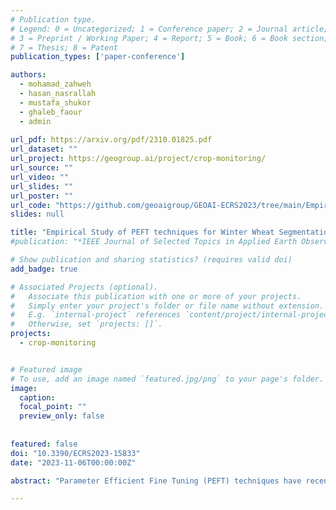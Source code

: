 ```yaml
---
# Publication type.
# Legend: 0 = Uncategorized; 1 = Conference paper; 2 = Journal article;
# 3 = Preprint / Working Paper; 4 = Report; 5 = Book; 6 = Book section;
# 7 = Thesis; 8 = Patent
publication_types: ['paper-conference']

authors:
  - mohamad_zahweh
  - hasan_nasrallah
  - mustafa_shukor
  - ghaleb_faour
  - admin
  
url_pdf: https://arxiv.org/pdf/2310.01825.pdf
url_dataset: ""
url_project: https://geogroup.ai/project/crop-monitoring/
url_source: ""
url_video: ""
url_slides: ""
url_poster: ""
url_code: "https://github.com/geoaigroup/GEOAI-ECRS2023/tree/main/Empirical%20Study%20of%20PEFT%20techniques%20for%20Winter%20Wheat%20Segmentation"
slides: null

title: "Empirical Study of PEFT techniques for Winter Wheat Segmentation"
#publication: "*IEEE Journal of Selected Topics in Applied Earth Observations and Remote Sensing*"

# Show publication and sharing statistics? (requires valid doi)
add_badge: true

# Associated Projects (optional).
#   Associate this publication with one or more of your projects.
#   Simply enter your project's folder or file name without extension.
#   E.g. `internal-project` references `content/project/internal-project/index.md`.
#   Otherwise, set `projects: []`.
projects:
  - crop-monitoring


# Featured image
# To use, add an image named `featured.jpg/png` to your page's folder. 
image:
  caption:
  focal_point: ""
  preview_only: false
  
  
featured: false
doi: "10.3390/ECRS2023-15833"
date: "2023-11-06T00:00:00Z"

abstract: "Parameter Efficient Fine Tuning (PEFT) techniques have recently experienced significant growth and have been extensively employed to adapt large vision and language models to various domains, enabling satisfactory model performance with minimal computational needs. However, despite these advancements, more research has yet to delve into potential PEFT applications in real-life scenarios, particularly in the critical domains of remote sensing and crop monitoring. In the realm of crop monitoring, a key challenge persists in addressing the intricacies of cross-region and cross-year crop type recognition. The diversity of climates across different regions and the need for comprehensive, large-scale datasets have posed significant obstacles in accurately identifying crop types across varying geographic locations and changing growing seasons. This study seeks to bridge this gap by comprehensively exploring the feasibility of cross-area and cross-year out-of-distribution generalization using the State-of-the-Art (SOTA) wheat crop monitoring model. This research mainly focuses on adapting the SOTA TSViT model, recently proposed in CVPR 2023, to address winter-wheat field segmentation, a critical task for crop monitoring and food security, especially following the Ukrainian conflict, given the economic importance of wheat as a staple and cash crop in various regions. This adaptation process involves integrating different PEFT techniques, including BigFit, LoRA, Adaptformer, and prompt tuning, each designed to streamline the fine-tuning process and ensure efficient parameter utilization. By employing PEFT techniques, we achieved notable results comparable to those attained through Full Fine-Tuning methods while training only a mere 0.7% parameters of the whole TSViT architecture. More importantly, we accomplished the claimed performance using a limited subset of remotely labeled data. The in-house labeled dataset, referred to as the Lebanese Wheat dataset, comprises high-quality annotated polygons for wheat and non-wheat classes for the study area in Bekaa, Lebanon, with a total surface of 170 km², over five consecutive years from 2016 until 2020. Using a time series of multi-spectral Sentinel-2 images, our model achieved an 84% F1-score when evaluated on the test set, shedding light on the capacity of PEFT to drive accurate and efficient crop monitoring, tailored mainly for developing countries characterized by limited data availability. We intend to publicly release the Lebanese winter wheat dataset, code repository, and model weights."

---
```


